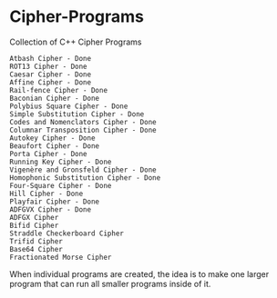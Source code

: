 # Cipher-Programs
Collection of C++ Cipher Programs


    Atbash Cipher - Done
    ROT13 Cipher - Done
    Caesar Cipher - Done
    Affine Cipher - Done
    Rail-fence Cipher - Done
    Baconian Cipher - Done
    Polybius Square Cipher - Done
    Simple Substitution Cipher - Done
    Codes and Nomenclators Cipher - Done
    Columnar Transposition Cipher - Done
    Autokey Cipher - Done
    Beaufort Cipher - Done
    Porta Cipher - Done
    Running Key Cipher - Done
    Vigenère and Gronsfeld Cipher - Done
    Homophonic Substitution Cipher - Done
    Four-Square Cipher - Done
    Hill Cipher - Done
    Playfair Cipher - Done
    ADFGVX Cipher - Done
    ADFGX Cipher
    Bifid Cipher
    Straddle Checkerboard Cipher
    Trifid Cipher
    Base64 Cipher
    Fractionated Morse Cipher

When individual programs are created, the idea is to make one larger program that can run all smaller programs inside of it.
